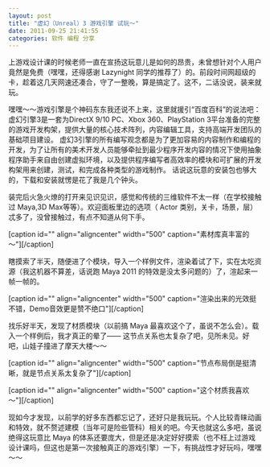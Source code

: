 ```yaml
---
layout: post 
title: "虚幻（Unreal）3 游戏引擎 试玩～"
date: 2011-09-25 21:41:55
categories: 软件 编程 分享
---
```


上游戏设计课的时候老师一直在宣扬这玩意儿是如何的昂贵，未曾想针对个人用户竟然是免费（嘿嘿，还得感谢 Lazynight 同学的推荐了）的。前段时间网超级的卡，趁着这几天网速还凑合，守了一整晚，算是搞定了。这不，二话没说，装来就玩。



嘿嘿～～游戏引擎是个神码东东我还说不上来，这里就援引“百度百科”的说法吧：
虚幻引擎3是一套为DirectX 9/10 PC、Xbox 360、PlayStation 3平台准备的完整的游戏开发构架，提供大量的核心技术阵列，内容编辑工具，支持高端开发团队的基础项目建设。 虚幻3引擎的所有编写观念都是为了更加容易的内容制作和编程的开发，为了让所有的美术开发人员能够牵扯到最少程序开发内容的情况下使用抽象程序助手来自由创建虚拟环境，以及提供程序编写者高效率的模块和可扩展的开发构架用来创建，测试，和完成各种类型的游戏制作。
话说这玩意的安装包也够大的，下载和安装就愣是花了我是几个钟头。



装完后火急火燎的打开来见识见识，感觉和传统的三维软件不太一样（在学校接触过 Maya,3D Max等等）。欢迎面板里边的选项（ Actor 类别，关卡，场景，层）忒多了，没曾接触过，有点不知道从何下手。

[caption id="" align="aligncenter" width="500" caption="素材库真丰富的～"][/caption]

瞎摸索了半天，随便进了个模块，导入一个样例文件，渲染着试了下，实在太吃资源（我这机器不算差，话说跑 Maya 2011 的特效是没太多问题的）了，渲起来一帧一帧的。

[caption id="" align="aligncenter" width="500" caption="渲染出来的光效挺不错，Demo音效更是赞不绝口"][/caption]



找乐好半天，发现了材质模块（以前搞 Maya 最喜欢这个了，虽说不怎么会）。载入一个样例后，我才真正的晕了—— 这节点关系也太复杂了吧，见所未见。好吧，山娃子撞进了摩天大楼～～

[caption id="" align="aligncenter" width="500" caption="节点布局倒是挺清晰，就是节点关系太复杂了"][/caption]

[caption id="" align="aligncenter" width="500" caption="这个材质我喜欢～"][/caption]

现如今才发现，以前学的好多东西都忘记了，还好只是我玩玩。个人比较青睐动画和特效，就不赘述建模（当年可是险些管科）相关的吧。今天也就这么多吧，虽说绝得这玩意比 Maya 的体系还要庞大，但是还是决定好好摸索（也不枉上过游戏设计课吗，但这也是第一次接触真正的游戏引擎）一下，有挑战性才好玩吗，嘿嘿～～